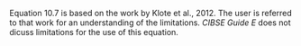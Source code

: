 Equation 10.7 is based on the work by Klote et al., 2012.
The user is referred to that work for an understanding of the
limitations. _CIBSE Guide E_ does not dicuss limitations
for the use of this equation.
